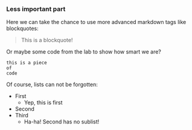 ### Less important part

Here we can take the chance to use more advanced markdown tags like blockquotes:

> This is a blockquote!

Or maybe some code from the lab to show how smart we are?

    this is a piece
    of
    code

Of course, lists can not be forgotten:

* First
    * Yep, this is first
* Second
* Third
    * Ha-ha! Second has no sublist!
